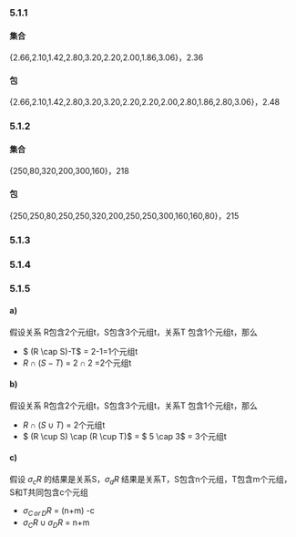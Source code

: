 ### 5.1.1

#### 集合

{2.66,2.10,1.42,2.80,3.20,2.20,2.00,1.86,3.06}，2.36

#### 包

{2.66,2.10,1.42,2.80,3.20,3.20,2.20,2.20,2.00,2.80,1.86,2.80,3.06}，2.48

### 5.1.2

#### 集合

{250,80,320,200,300,160}，218

#### 包

{250,250,80,250,250,320,200,250,250,300,160,160,80}，215

### 5.1.3

### 5.1.4

### 5.1.5

#### a)

假设关系 R包含2个元组t，S包含3个元组t，关系T 包含1个元组t，那么

- $ (R \cap S)-T$ = 2-1=1个元组t
- $R \cap (S-T)$ = $2\cap 2$ =2个元组t

#### b)

假设关系 R包含2个元组t，S包含3个元组t，关系T 包含1个元组t，那么

- $R\cap(S\cup T)$ = 2个元组t
- $ (R \cup S) \cap (R \cup T)$ = $ 5 \cap 3$ =  3个元组t

#### c)

假设 $\sigma_{c}R$ 的结果是关系S，$\sigma_{d}R$ 结果是关系T，S包含n个元组，T包含m个元组，S和T共同包含c个元组

-  $\sigma_{C \, or \, D}R$ = (n+m) -c
- $\sigma_{C}R \cup \sigma_{D}R$ = n+m



